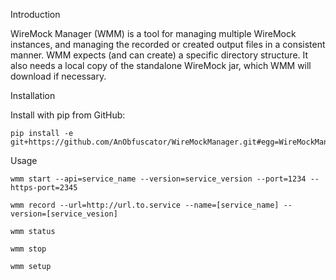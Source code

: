 Introduction

WireMock Manager (WMM) is a tool for managing multiple WireMock instances, and managing the recorded or created output files in a consistent manner.
WMM expects (and can create) a specific directory structure. It also needs a local copy of the standalone WireMock jar, which WMM will download if necessary.

Installation

Install with pip from GitHub:
```
pip install -e git+https://github.com/AnObfuscator/WireMockManager.git#egg=WireMockManager
```

Usage

```
wmm start --api=service_name --version=service_version --port=1234 --https-port=2345
```

```
wmm record --url=http://url.to.service --name=[service_name] --version=[service_vesion]
```

```
wmm status
```

```
wmm stop
```

```
wmm setup
```

